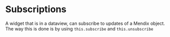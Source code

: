 # Subscriptions

A widget that is in a dataview, can subscribe to updates of a Mendix object. The way this is done is by using `this.subscribe` and `this.unsubscribe`
